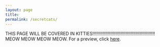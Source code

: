 ```yaml
---
layout: page
title:
permalink: /secretcats/
---
```


THIS PAGE WILL BE COVERED IN KITTIES!!!!!!!!!!!!!!!!!!!!!!!!!!!!!!!!!!!!!!!!!!!!!!!!! MEOW MEOW MEOW MEOW. For a preview, click [here](http://historical.conradstansbury.com/super/secret/cat).